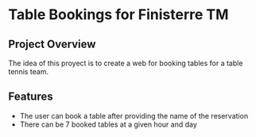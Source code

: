 # Table Bookings for Finisterre TM

## Project Overview
The idea of this proyect is to create a web for booking tables for a table tennis team.

## Features
- The user can book a table after providing the name of the reservation
- There can be 7 booked tables at a given hour and day
